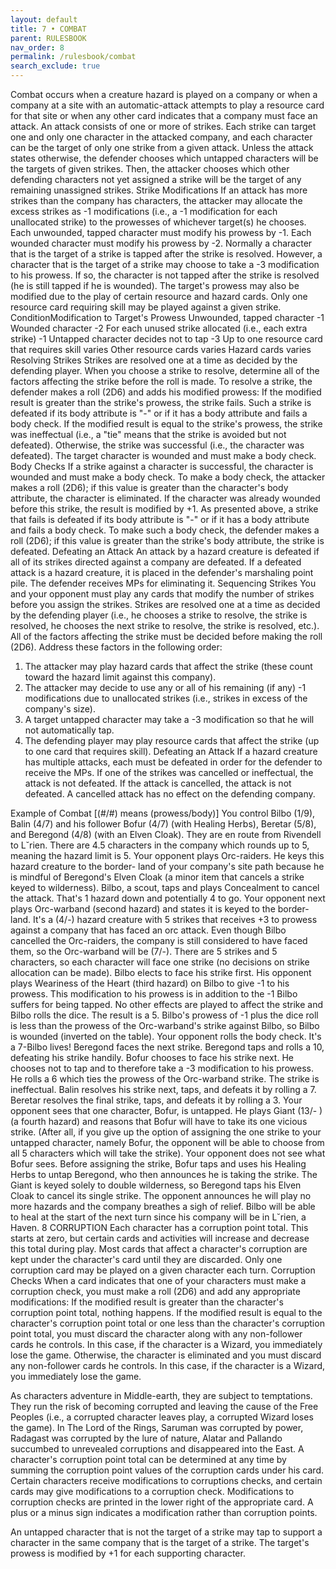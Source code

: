 ```yaml
---
layout: default
title: 7 • COMBAT
parent: RULESBOOK
nav_order: 8
permalink: /rulesbook/combat
search_exclude: true
---
```


 Combat  occurs when a creature hazard is played on a company or when a  company
at  a  site with an automatic-attack attempts to play a resource card  for  that
site or when any other card indicates that a company must face an attack.
 An  attack consists of one or more of strikes. Each strike can target  one  and
only one character in the attacked company, and each character can be the target
of  only one strike from a given attack. Unless the attack states otherwise, the
defender chooses which untapped characters will be the targets of given strikes.
Then,  the attacker chooses which other defending characters not yet assigned  a
strike will be the target of any remaining unassigned strikes.
Strike Modifications
 If  an  attack  has more strikes than the company has characters, the  attacker
may allocate the excess strikes as -1 modifications (i.e., a -1 modification for
each unallocated strike) to the prowesses of whichever target(s) he chooses.
 Each  unwounded, tapped character must modify his prowess by -1.  Each  wounded
character must modify his prowess by -2.
 Normally a character that is the target of a strike is tapped after the  strike
is  resolved. However, a character that is the target of a strike may choose  to
take  a -3 modification to his prowess. If so, the character is not tapped after
the strike is resolved (he is still tapped if he is wounded).
 The  target's prowess may also be modified due to the play of certain  resource
and hazard cards. Only one resource card requiring skill may be played against a
given strike.
 ConditionModification to Target's Prowess
 Unwounded, tapped character            -1
 Wounded character                      -2
 For each unused strike allocated (i.e., each extra strike)  -1
 Untapped character decides not to tap  -3
 Up to one resource card that requires skill  varies
 Other resource cards               varies
 Hazard cards                       varies
Resolving Strikes
 Strikes  are  resolved one at a time as decided by the defending  player.  When
you  choose  a  strike  to resolve, determine all of the factors  affecting  the
strike before the roll is made.
 To  resolve  a  strike, the defender makes a roll (2D6) and adds  his  modified
prowess:
 If  the modified result is greater than the strike's prowess, the strike fails.
 Such  a  strike is defeated if its body attribute is "-"  or  if it has a  body
 attribute and fails a body check.
 If  the  modified  result  is equal to the strike's  prowess,  the  strike  was
 ineffectual (i.e., a "tie" means that the strike is avoided but not defeated).
 Otherwise,  the  strike was successful (i.e., the character was defeated).  The
 target character is wounded and must make a body check.
Body Checks
 If  a  strike  against a character is successful, the character is wounded  and
must  make a body check. To make a body check, the attacker makes a roll  (2D6);
if  this value is greater than the character's body attribute, the character  is
eliminated. If the character was already wounded before this strike, the  result
is modified
by +1.
 As  presented  above, a strike that fails is defeated if its body attribute  is
"-"  or  if it has a body attribute and fails a body check. To make such a  body
check,  the  defender  makes a roll (2D6); if this value  is  greater  than  the
strike's body attribute, the strike is defeated.
Defeating an Attack
 An  attack  by  a  hazard creature is defeated if all of its  strikes  directed
against a company are defeated. If a defeated attack is a hazard creature, it is
placed  in the defender's marshaling point pile. The defender receives  MPs  for
eliminating it.
Sequencing Strikes
 You  and  your opponent must play any cards that modify the number  of  strikes
before you assign the strikes.
 Strikes  are  resolved one at a time as decided by the defending player  (i.e.,
he  chooses  a  strike to resolve, the strike is resolved, he chooses  the  next
strike  to  resolve, the strike is resolved, etc.). All of the factors affecting
the  strike must be decided before making the roll (2D6). Address these  factors
in the following order:
1) The attacker may play hazard cards that affect the strike (these count toward
 the hazard limit against this company).
2) The attacker may decide to use any or all of his remaining (if any) -1
 modifications due to unallocated strikes (i.e., strikes in excess of the
 company's size).
3) A target untapped character may take a -3 modification so that he will not
 automatically tap.
4) The defending player may play resource cards that affect the strike (up to
 one card that requires skill).
Defeating an Attack
 If  a hazard creature has multiple attacks, each must be defeated in order  for
the defender to receive the MPs.
 If  one  of  the  strikes  was  cancelled or ineffectual,  the  attack  is  not
defeated.  If the attack is cancelled, the attack is not defeated.  A  cancelled
attack has no effect on the defending company.
                                       
Example of Combat [(#/#) means (prowess/body)]
 You  control  Bilbo  (1/9),  Balin (4/7) and his  follower  Bofur  (4/7)  (with
Healing  Herbs), Beretar (5/8), and Beregond (4/8) (with an Elven  Cloak).  They
are  en  route from Rivendell to L˘rien. There are 4.5 characters in the company
which rounds up to 5, meaning the hazard limit is 5.
 Your  opponent plays Orc-raiders. He keys this hazard creature to  the  border-
land of your company's site path because he is mindful of Beregond's Elven Cloak
(a  minor item that cancels a strike keyed to wilderness). Bilbo, a scout,  taps
and plays Concealment to cancel the attack. That's 1 hazard down and potentially
4 to go.
 Your opponent next plays Orc-warband (second hazard) and states it is keyed  to
the border-land. It's a (4/-) hazard creature with 5 strikes that receives +3 to
prowess  against  a  company  that has faced an orc attack.  Even  though  Bilbo
cancelled  the Orc-raiders, the company is still considered to have faced  them,
so the Orc-warband will be
(7/-).  There  are 5 strikes and 5 characters, so each character will  face  one
strike (no decisions on strike allocation can be made). Bilbo elects to face his
strike first. His opponent plays Weariness of the Heart (third hazard) on  Bilbo
to  give  -1 to his prowess. This modification to his prowess is in addition  to
the -1 Bilbo suffers for being tapped. No other effects are played to affect the
strike  and Bilbo rolls the dice. The result is a 5. Bilbo's prowess of -1  plus
the  dice  roll  is  less than the prowess of the Orc-warband's  strike  against
Bilbo, so Bilbo is wounded (inverted on the table). Your opponent rolls the body
check. It's a 7-Bilbo lives!
 Beregond  faces  the next strike. Beregond taps and rolls a 10,  defeating  his
strike handily. Bofur chooses to face his strike next. He chooses not to tap and
to  therefore take a -3 modification to his prowess. He rolls a 6 which ties the
prowess of the Orc-warband strike. The strike is ineffectual.
 Balin  resolves his strike next, taps, and defeats it by rolling a  7.  Beretar
resolves the final strike, taps, and defeats it by rolling a 3.
 Your opponent sees that one character, Bofur, is untapped. He plays Giant (13/-
)  (a  fourth  hazard) and reasons that Bofur will have to take its one  vicious
strike.  (After all, if you give up the option of assigning the  one  strike  to
your  untapped character, namely Bofur, the opponent will be able to choose from
all  5  characters which will take the strike). Your opponent does not see  what
Bofur  sees. Before assigning the strike, Bofur taps and uses his Healing  Herbs
to  untap  Beregond, who then announces he is taking the strike.  The  Giant  is
keyed  solely to double wilderness, so Beregond taps his Elven Cloak  to  cancel
its single strike.
 The opponent announces he will play no more hazards and the company breathes  a
sigh  of relief. Bilbo will be able to heal at the start of the next turn  since
his company will be in L˘rien, a Haven.
8  CORRUPTION
 Each  character has a corruption point total. This starts at zero, but  certain
cards  and  activities will increase and decrease this total during  play.  Most
cards  that affect a character's corruption are kept under the character's  card
until  they  are discarded. Only one corruption card may be played  on  a  given
character each turn.
Corruption Checks
 When  a  card  indicates  that one of your characters must  make  a  corruption
check, you must make a roll (2D6) and add any appropriate modifications:
  If  the  modified  result  is  greater than the character's  corruption  point
  total, nothing happens.
  If  the modified result is equal to the character's corruption point total  or
  one  less  than the character's corruption point total, you must  discard  the
  character along with any non-follower cards he controls. In this case, if  the
  character is a Wizard, you immediately lose the game.
  Otherwise,  the character is eliminated and you must discard any  non-follower
  cards  he  controls.  In  this  case,  if  the  character  is  a  Wizard,  you
  immediately lose the game.
                                       
 As  characters adventure in Middle-earth, they are subject to temptations. They
run  the  risk  of becoming corrupted and leaving the cause of the Free  Peoples
(i.e., a corrupted character leaves play, a corrupted Wizard loses the game). In
The Lord of the Rings, Saruman was corrupted by power, Radagast was corrupted by
the  lure of nature, Alatar and Pallando succumbed to unrevealed corruptions and
disappeared into the East.
 A  character's corruption point total can be determined at any time by  summing
the  corruption  point values of the corruption cards under  his  card.  Certain
characters  receive modifications to corruptions checks, and certain  cards  may
give modifications to a corruption check. Modifications to corruption checks are
printed  in  the  lower right of the appropriate card. A plus or  a  minus  sign
indicates a modification rather than corruption points.

 An  untapped character that is not the target of a strike may tap to support  a
character  in  the  same company that is the target of a  strike.  The  target's
prowess is modified by +1 for each supporting character.

